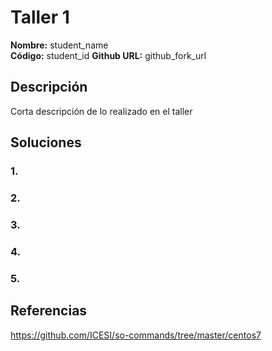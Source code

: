 # Taller 1

**Nombre:** student_name  
**Código:** student_id
**Github URL:** github_fork_url

## Descripción

Corta descripción de lo realizado en el taller

## Soluciones

### 1. 
### 2.
### 3. 
### 4. 
### 5.

## Referencias

https://github.com/ICESI/so-commands/tree/master/centos7
